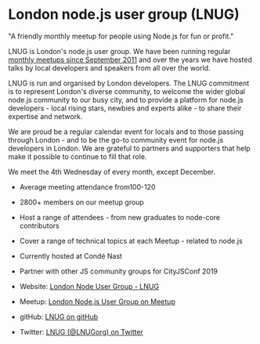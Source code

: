 # London node.js user group (LNUG)
"A friendly monthly meetup for people using Node.js for fun or profit."

LNUG is London's node.js user group. We have been running regular [monthly meetups since September 2011](https://lnug.org/archive.html) and over the years we have hosted talks by local developers and speakers from all over the world. 

LNUG is run and organised by London developers. The LNUG commitment is to represent London's diverse community, to welcome the wider global node.js community to our busy city, and to provide a platform for node.js developers - local rising stars, newbies and experts alike - to share their expertise and network.

We are proud be a regular calendar event for locals and to those passing through London - and to be the go-to community event for node.js developers in London. We are grateful to partners and supporters that help make it possible to continue to fill that role. 


We meet the 4th Wednesday of every month, except December. 

* Average meeting attendance  from100-120
* 2800+ members on our meetup group
* Host a range of attendees - from new graduates to node-core contributors 
* Cover a range of technical topics at each Meetup - related to node.js
* Currently hosted at Condé Nast
* Partner with other JS community groups for CityJSConf 2019 


* Website: [London Node User Group - LNUG](https://lnug.org/) 
* Meetup: [London Node.js User Group on Meetup](https://www.meetup.com/london-nodejs/) 
* gitHub: [LNUG on gitHub](https://github.com/lnug) 
* Twitter: [LNUG (@LNUGorg) on Twitter](https://twitter.com/lnugorg) 